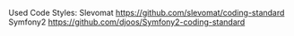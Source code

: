 Used Code Styles:
Slevomat https://github.com/slevomat/coding-standard
Symfony2 https://github.com/djoos/Symfony2-coding-standard

